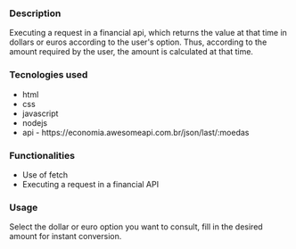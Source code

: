 <h3>Description</h3>
<p>Executing a request in a financial api, which returns the value at that time in dollars or euros according to the user's option.
Thus, according to the amount required by the user, the amount is calculated at that time.</p>
<h3>Tecnologies used</h3>
<ul>
  <li>html</li>
  <li>css</li>
  <li>javascript</li>
  <li>nodejs</li>
  <li>api - https://economia.awesomeapi.com.br/json/last/:moedas</li>
</ul>
<h3>Functionalities</h3>
<ul>
  <li>Use of fetch</li>
  <li>Executing a request in a financial API</li>  
</ul>
<h3>Usage</h3>
<p>Select the dollar or euro option you want to consult, fill in the desired amount for instant conversion.
</p>
